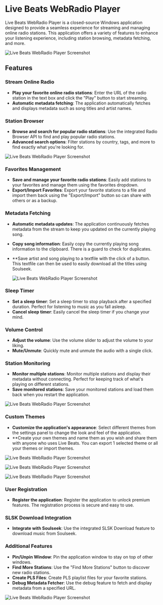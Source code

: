 # Live Beats WebRadio Player

Live Beats WebRadio Player is a closed-source Windows application designed to provide a seamless experience for streaming and managing online radio stations. This application offers a variety of features to enhance your listening experience, including station browsing, metadata fetching, and more.

![Live Beats WebRadio Player Screenshot](https://github.com/LBWebRadio/Live-Beats-WRP/raw/main/blk%20orange.png)

## Features

### Stream Online Radio
- **Play your favorite online radio stations**: Enter the URL of the radio station in the text box and click the "Play" button to start streaming.
- **Automatic metadata fetching**: The application automatically fetches and displays metadata such as song titles and artist names.

### Station Browser
- **Browse and search for popular radio stations**: Use the integrated Radio Browser API to find and play popular radio stations.
- **Advanced search options**: Filter stations by country, tags, and more to find exactly what you're looking for.

![Live Beats WebRadio Player Screenshot](https://github.com/LBWebRadio/Live-Beats-WRP/raw/main/Radio.png)

### Favorites Management
- **Save and manage your favorite radio stations**: Easily add stations to your favorites and manage them using the favorites dropdown.
- **Export/Import Favorites**: Export your favorite stations to a file and import them back using the "Export/Import" button so can share with others or as a backup.

### Metadata Fetching
- **Automatic metadata updates**: The application continuously fetches metadata from the stream to keep you updated on the currently playing song.
- **Copy song information**: Easily copy the currently playing song information to the clipboard. There is a guard to check for duplicates.
- **Save artist and song playing to a textfile with the click of a button. This textfile can then be used to easily download all the titles using Soulseek.

  ![Live Beats WebRadio Player Screenshot](https://github.com/LBWebRadio/Live-Beats-WRP/raw/main/Duplicate.png)

### Sleep Timer
- **Set a sleep timer**: Set a sleep timer to stop playback after a specified duration. Perfect for listening to music as you fall asleep.
- **Cancel sleep timer**: Easily cancel the sleep timer if you change your mind.

### Volume Control
- **Adjust the volume**: Use the volume slider to adjust the volume to your liking.
- **Mute/Unmute**: Quickly mute and unmute the audio with a single click.

### Station Monitoring
- **Monitor multiple stations**: Monitor multiple stations and display their metadata without connecting. Perfect for keeping track of what's playing on different stations.
- **Save monitored stations**: Save your monitored stations and load them back when you restart the application.

![Live Beats WebRadio Player Screenshot](https://github.com/LBWebRadio/Live-Beats-WRP/raw/main/LB%201.png)

### Custom Themes
- **Customize the application's appearance**: Select different themes from the settings panel to change the look and feel of the application.
- **Create your own themes and name them as you wish and share them with anyone who uses Live Beats. You can export 1 selected theme or all your themes or import themes.

![Live Beats WebRadio Player Screenshot](https://github.com/LBWebRadio/Live-Beats-WRP/raw/main/blue.png)

![Live Beats WebRadio Player Screenshot](https://github.com/LBWebRadio/Live-Beats-WRP/raw/main/black.png)

![Live Beats WebRadio Player Screenshot](https://github.com/LBWebRadio/Live-Beats-WRP/raw/main/white.png)

### User Registration
- **Register the application**: Register the application to unlock premium features. The registration process is secure and easy to use.

### SLSK Download Integration
- **Integrate with Soulseek**: Use the integrated SLSK Download feature to download music from Soulseek.

### Additional Features
- **Pin/Unpin Window**: Pin the application window to stay on top of other windows.
- **Find More Stations**: Use the "Find More Stations" button to discover new radio stations.
- **Create PLS Files**: Create PLS playlist files for your favorite stations.
- **Debug Metadata Fetcher**: Use the debug feature to fetch and display metadata from a specified URL.

 ![Live Beats WebRadio Player Screenshot](https://github.com/LBWebRadio/Live-Beats-WRP/raw/main/settings.png)


    
    
